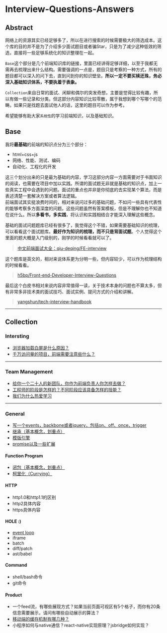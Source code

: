 # Interview-Questions-Answers

## Abstract
网络上的资源其实已经足够多了，所以在进行搜索的时候需要极大的筛选成本。这个库的目的并不是为了介绍多少面试题目或者骗Star，只是为了减少这种低效的筛选，直接将一些足够系统化的知识整理在一起。  

`Base`这个部分是几个前端知识库的链接，里面已经讲得足够详细，以至于我都无需再去梳理出来什么结构。需要强调的一点是，题目只是考察的一种方式，所有的题目都可以深入的问下去，直到问到你的知识壁垒。**所以一定不要买椟还珠，务必深入基础知识体系，不要执着于表象。**

`Collection`来自日常的面试、闲聊和偶尔的突发奇想，主要是觉得比较有趣，所以有做一些记录和分类。但这部分内容知识比较零散，属于我想到哪个写哪个的范畴。如果只是找题去面试他人的话，这里的题目可以作为参考。   

希望能够有助大家`系统性`的学习前端知识，以及基础知识。

## Base

我将**最基础**的前端的知识点分为三个部分：
- html+css+js
- 网络、性能、测试、编码
- 自动化、工程化的开发  

这三个划分出来的只是最为基础的内容，学习这部分内容一方面需要对于书面知识的阅读，也需要在项目中加以实践。所谓的面试题无非就是基础的知识点，加上一些真实工程中会遇到的问题。面试的重点也并非是你彻底的去实现某个算法，而是表述清楚一套解决方案或者算法逻辑。  
前端面试其实挺浪费时间的，相对来说问过多的基础问题，不如问一些具有代表性的能够考察多方面深度的问题。这些问题虽然有答案模板，但是不理解你也不知道在说什么。所以**多看书，多实践**，将认识和实践相结合才能深入理解这些概念。  

基础的面试问题题库已经有很多了，我觉得这个不错，如果需要基础知识的梳理，可以看看这个面试题库。**最好作为知识的梳理，而不只是背面试题**。个人觉得这个里面的题大概是入门级别的，刚学的时候看看就可以了。
>[中文前端面试大全：qiu-deqing/FE-interview](https://github.com/qiu-deqing/FE-interview)  

这个题库是英文的，相对来说体系更为分明一些，但内容较少，可以作为梳理结构的时候看看。
>[h5bp/Front-end-Developer-Interview-Questions](https://github.com/h5bp/Front-end-Developer-Interview-Questions)

最后这个白皮书相对来说内容非常值得一读，关于技术本身的问题也不算太多，但有非常多非技术类的面试技巧、面试实例、提问方式的介绍和讲解。
>[yangshun/tech-interview-handbook](https://github.com/yangshun/tech-interview-handbook)

---
## Collection

### Intersting

- [浏览器加载白屏是什么原因？](/WhiteScreen.md)
- [千万访问量的项目，前端需要注意些什么？](/DozensOfVisits.md)

---
### Team Management
- [给你一个二十人的新团队，你作为前端负责人你怎样去做？](/Team.md)
- [工程师的阶段是怎样的？不同阶段应该具备怎样的技能？](/Stages.md)
- [我们为什么热爱学习](/Learning.md)

---
### General

- [写一个events，backbone或者jquery，包括on、off、once、trigger](/Events.md)
- [继承（基本概念，划重点）](/Inherit.md)
- [模版引擎](/Template.md)
- [promise以及一些扩展](/Promise.md)

#### Function Program
- [闭包（基本概念，划重点）](/Clojure.md)
- [柯里化（Currying）](/Currying.md)

#### HTTP
- http1.0和http1.1的区别
- http2具体内容
- https具体内容

#### HOLE :)
- [event loop](https://www.youtube.com/watch?v=8aGhZQkoFbQ&feature=youtu.be)
- iframe
- batch
- diff/patch
- ast/babel

#### Command
- shell/bash命令
- git命令

#### Product
- 一个feed流，有哪些展现方式？如果当前页面可视区有5个格子，而你有20条信息需要展示，请问有哪些自动展示的算法？
- [移动端的缓存机制有哪几种？](https://segmentfault.com/a/1190000004132566)
- 小程序如何与native通信？react-native实现原理？jsbridge如何实现？
